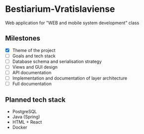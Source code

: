 # Bestiarium-Vratislaviense

Web application for "WEB and mobile system development" class

## Milestones

- [X] Theme of the project
- [ ] Goals and tech stack
- [ ] Database schema and serialisation strategy
- [ ] Views and GUI design
- [ ] API documentation
- [ ] Implementation and documentation of layer architecture
- [ ] Full documentation

## Planned tech stack

- PostgreSQL
- Java (Spring)
- HTML + React
- Docker

